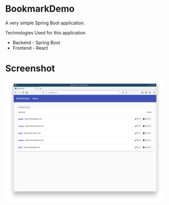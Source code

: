 # BookmarkDemo
A very simple Spring Boot application.

Technologies Used for this application
* Backend - Spring Boot
* Frontend - React


# Screenshot
![screenshot.png](screenshot.png)